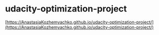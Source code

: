 # udacity-optimization-project

[https://AnastasiaKozhemyachko.github.io/udacity-optimization-project/](https://AnastasiaKozhemyachko.github.io/udacity-optimization-project/)
